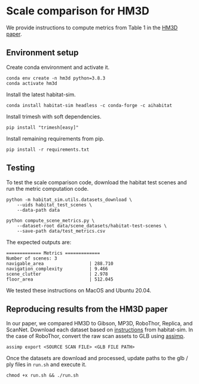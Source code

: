 # Scale comparison for HM3D
We provide instructions to compute metrics from Table 1 in the [HM3D paper](https://openreview.net/pdf?id=-v4OuqNs5P).

## Environment setup
Create conda environment and activate it.
```
conda env create -n hm3d python=3.8.3
conda activate hm3d
```

Install the latest habitat-sim.
```
conda install habitat-sim headless -c conda-forge -c aihabitat
```

Install trimesh with soft dependencies.
```
pip install "trimesh[easy]"
```

Install remaining requirements from pip.
```
pip install -r requirements.txt
```

## Testing

To test the scale comparison code, download the habitat test scenes and run the metric computation code.
```
python -m habitat_sim.utils.datasets_download \
    --uids habitat_test_scenes \
    --data-path data

python compute_scene_metrics.py \
    --dataset-root data/scene_datasets/habitat-test-scenes \
    --save-path data/test_metrics.csv
```

The expected outputs are:
```
============= Metrics =============
Number of scenes: 3
navigable_area                 | 288.710
navigation_complexity          | 9.466
scene_clutter                  | 2.978
floor_area                     | 512.045
```

We tested these instructions on MacOS and Ubuntu 20.04.


## Reproducing results from the HM3D paper
In our paper, we compared HM3D to Gibson, MP3D, RoboThor, Replica, and ScanNet. Download each dataset based on [instructions](https://github.com/facebookresearch/habitat-sim/blob/master/DATASETS.md) from habitat-sim. In the case of RoboThor, convert the raw scan assets to GLB using [assimp](https://github.com/assimp/assimp).
```
assimp export <SOURCE SCAN FILE> <GLB FILE PATH>
```
Once the datasets are download and processed, update paths to the glb / ply files in `run.sh` and execute it.
```
chmod +x run.sh && ./run.sh
```
